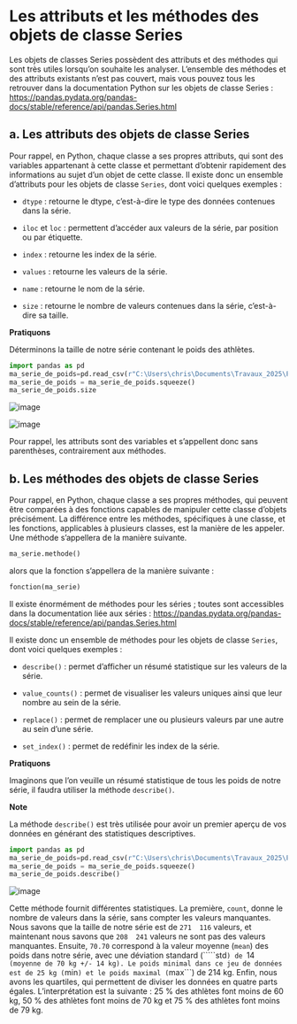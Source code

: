 # Les attributs et les méthodes des objets de classe Series

Les objets de classes Series possèdent des attributs et des méthodes qui sont très utiles lorsqu’on souhaite les analyser. L’ensemble des méthodes et des attributs existants n’est pas couvert, mais vous pouvez tous les retrouver dans la documentation Python sur les objets de classe Series : https://pandas.pydata.org/pandas-docs/stable/reference/api/pandas.Series.html

## a. Les attributs des objets de classe Series
Pour rappel, en Python, chaque classe a ses propres attributs, qui sont des variables appartenant à cette classe et permettant d’obtenir rapidement des informations au sujet d’un objet de cette classe. Il existe donc un ensemble d’attributs pour les objets de classe ```Series```, dont voici quelques exemples :

- ```dtype``` : retourne le dtype, c’est-à-dire le type des données contenues dans la série.

- ```iloc``` et ```loc``` : permettent d’accéder aux valeurs de la série, par position ou par étiquette.

- ```index``` : retourne les index de la série.

- ```values``` : retourne les valeurs de la série.

- ```name``` : retourne le nom de la série.

- ```size``` : retourne le nombre de valeurs contenues dans la série, c’est-à-dire sa taille.

__Pratiquons__

Déterminons la taille de notre série contenant le poids des athlètes.

```python
import pandas as pd
ma_serie_de_poids=pd.read_csv(r"C:\Users\chris\Documents\Travaux_2025\Python Data Science\JO_Dataset\athlete_events.csv", usecols=["Weight"])
ma_serie_de_poids = ma_serie_de_poids.squeeze()
ma_serie_de_poids.size
```
![image](https://github.com/user-attachments/assets/b570a875-4285-4670-9a7e-a651bcd42cac)

![image](https://github.com/user-attachments/assets/96975d7c-5483-46db-8097-90349ab23d5e)

Pour rappel, les attributs sont des variables et s’appellent donc sans parenthèses, contrairement aux méthodes.

## b. Les méthodes des objets de classe Series

Pour rappel, en Python, chaque classe a ses propres méthodes, qui peuvent être comparées à des fonctions capables de manipuler cette classe d’objets précisément. La différence entre les méthodes, spécifiques à une classe, et les fonctions, applicables à plusieurs classes, est la manière de les appeler. Une méthode s’appellera de la manière suivante.

```python
ma_serie.methode()
```
alors que la fonction s’appellera de la manière suivante :
```python
fonction(ma_serie)
```

Il existe énormément de méthodes pour les séries ; toutes sont accessibles dans la documentation liée aux séries : https://pandas.pydata.org/pandas-docs/stable/reference/api/pandas.Series.html

Il existe donc un ensemble de méthodes pour les objets de classe ```Series```, dont voici quelques exemples :

- ```describe()``` : permet d’afficher un résumé statistique sur les valeurs de la série.

- ```value_counts()``` : permet de visualiser les valeurs uniques ainsi que leur nombre au sein de la série.

- ```replace()``` : permet de remplacer une ou plusieurs valeurs par une autre au sein d’une série.

- ```set_index()``` : permet de redéfinir les index de la série.

__Pratiquons__

Imaginons que l’on veuille un résumé statistique de tous les poids de notre série, il faudra utiliser la méthode ```describe()```.

__Note__

La méthode ```describe()``` est très utilisée pour avoir un premier aperçu de vos données en générant des statistiques descriptives.

```python
import pandas as pd
ma_serie_de_poids=pd.read_csv(r"C:\Users\chris\Documents\Travaux_2025\Python Data Science\JO_Dataset\athlete_events.csv", usecols=["Weight"])
ma_serie_de_poids = ma_serie_de_poids.squeeze()
ma_serie_de_poids.describe()
```
![image](https://github.com/user-attachments/assets/fcc62b38-4a9c-4c1c-9d83-f519d90e2d69)

Cette méthode fournit différentes statistiques. La première, ```count```, donne le nombre de valeurs dans la série, sans compter les valeurs manquantes. Nous savons que la taille de notre série est de ```271  116``` valeurs, et maintenant nous savons que ```208  241``` valeurs ne sont pas des valeurs manquantes. Ensuite, ```70.70``` correspond à la valeur moyenne (```mean```) des poids dans notre série, avec une déviation standard (`````std```) de ```14``` (moyenne de 70 kg +/- 14 kg). Le poids minimal dans ce jeu de données est de 25 kg (```min```) et le poids maximal (```max```) de 214 kg. Enfin, nous avons les quartiles, qui permettent de diviser les données en quatre parts égales. L’interprétation est la suivante : 25 % des athlètes font moins de 60 kg, 50 % des athlètes font moins de 70 kg et 75 % des athlètes font moins de 79 kg.

